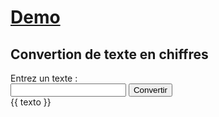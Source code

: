 # [Demo](readme.md)

## Convertion de texte en chiffres

<div style="margin-top: 15px;">
    <label for="textInput">Entrez un texte :</label>
    <div class="input">
        <input id="textInput"  v-model="textInput" />
        <button @click="conv">Convertir</button>
    </div>
    <div>
        {{ texto  }}
    </div>
</div>

<script>
export default {
  data() {
    return {
      texto: '',
      textInput: '',
      result: '',
      wordsToNumbers: [
        { letter: 'a', code: 13 },
        { letter: 'b', code: 14 },
        { letter: 'c', code: 15 },
        { letter: 'd', code: 16 },
        { letter: 'e', code: 18 },
        { letter: 'é', code: 18 },
        { letter: 'è', code: 18 },
        { letter: 'f', code: 19 },
        { letter: 'g', code: 20 },
        { letter: 'h', code: 22 },
        { letter: 'i', code: 23 },
        { letter: 'j', code: 24 },
        { letter: 'k', code: 25 },
        { letter: 'l', code: 26 },
        { letter: 'm', code: 27 },
        { letter: 'n', code: 28 },
        { letter: 'o', code: 31 },
        { letter: 'p', code: 33 },
        { letter: 'q', code: 34 },
        { letter: 'r', code: 35 },
        { letter: 's', code: 36 },
        { letter: 't', code: 37 },
        { letter: 'u', code: 38 },
        { letter: 'v', code: 40 },
        { letter: 'w', code: 41 },
        { letter: 'x', code: 42 },
        { letter: 'y', code: 44 },
        { letter: 'z', code: 45 },
        { letter: ' ', code: 10 },
        { letter: "0", code: "00" },
        { letter: '1', code: "01" },
        { letter: '2', code: "02" },
        { letter: '3', code: "03" },
        { letter: '4', code: "04" },
        { letter: '5', code: "05" },
        { letter: '6', code: "06" },
        { letter: '7', code: "07" },
        { letter: '8', code: "08" },
        { letter: '9', code: "09" },
      ]
    };
  },
  methods: {
    conv(){
        const words = this.textInput.toLowerCase();
        let elements = Array.from(words);
        this.texto = this.textToInt(elements);
    },

    findElement(letter) {
        return  this.wordsToNumbers.find(
            el => el.letter.toLowerCase() === letter.toLowerCase());
    },

    textToInt(text){
        let letter = '';
        let resultat = [];
        text.forEach(element => {
            letter = this.findElement(element);
            resultat.push(letter.code);
        })
        return resultat;
    },

  }
};
</script>
